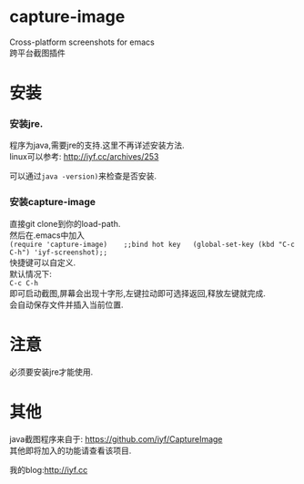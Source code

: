 capture-image
=============

Cross-platform screenshots for emacs    
跨平台截图插件

# 安装
### 安装jre.
  程序为java,需要jre的支持.这里不再详述安装方法.  
  linux可以参考: http://iyf.cc/archives/253
 
  可以通过`java -version)`来检查是否安装.
### 安装capture-image
直接git clone到你的load-path.    
然后在.emacs中加入  
    `(require 'capture-image)   
    ;;bind hot key  
    (global-set-key (kbd "C-c C-h") 'iyf-screenshot);;`  
快捷键可以自定义.  
默认情况下:  
  `C-c C-h`  
即可启动截图,屏幕会出现十字形,左键拉动即可选择返回,释放左键就完成.  
会自动保存文件并插入当前位置.

# 注意
必须要安装jre才能使用.  

# 其他
java截图程序来自于: https://github.com/iyf/CaptureImage  
其他即将加入的功能请查看该项目.

我的blog:http://iyf.cc